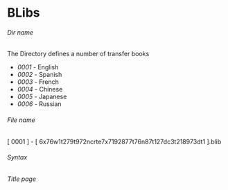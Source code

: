 # BLibs

###### Dir name ######

The Directory defines a number of transfer books

* *0001* - English
* *0002* - Spanish
* *0003* - French
* *0004* - Chinese
* *0005* - Japanese
* *0006* - Russian


###### File name ######

[ 0001 ] - [ 6x76w1t279t972ncrte7x7192877t76n87t127dc3t218973dt1 ].blib

###### Syntax ######

*Title page*
